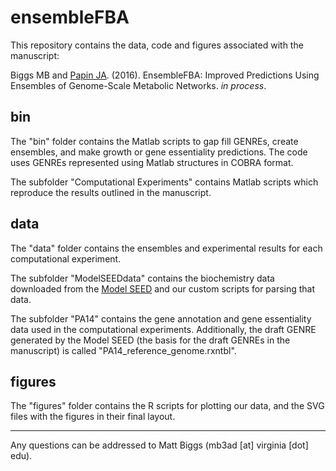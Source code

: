 # ensembleFBA

This repository contains the data, code and figures associated with the manuscript:

Biggs MB and [Papin JA](http://bme.virginia.edu/csbl/). (2016). EnsembleFBA: Improved Predictions Using Ensembles of Genome-Scale Metabolic Networks. *in process*.

## bin
The "bin" folder contains the Matlab scripts to gap fill GENREs, create ensembles, and make growth or gene essentiality predictions. The code uses GENREs represented using Matlab structures in COBRA format.

The subfolder "Computational Experiments" contains Matlab scripts which reproduce the results outlined in the manuscript.

## data
The "data" folder contains the ensembles and experimental results for each computational experiment. 

The subfolder "ModelSEEDdata" contains the biochemistry data downloaded from the [Model SEED](http://modelseed.org/) and our custom scripts for parsing that data.

The subfolder "PA14" contains the gene annotation and gene essentiality data used in the computational experiments. Additionally, the draft GENRE generated by the Model SEED (the basis for the draft GENREs in the manuscript) is called "PA14_reference_genome.rxntbl".

## figures
The "figures" folder contains the R scripts for plotting our data, and the SVG files with the figures in their final layout.

___________________________________
Any questions can be addressed to Matt Biggs (mb3ad [at] virginia [dot] edu).